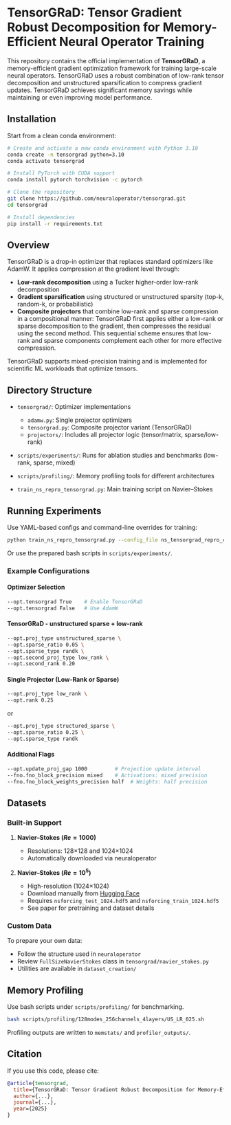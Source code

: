 # TensorGRaD: Tensor Gradient Robust Decomposition for Memory-Efficient Neural Operator Training

This repository contains the official implementation of **TensorGRaD**, a memory-efficient gradient optimization framework for training large-scale neural operators. TensorGRaD uses a robust combination of low-rank tensor decomposition and unstructured sparsification to compress gradient updates. TensorGRaD achieves significant memory savings while maintaining or even improving model performance.

## Installation

Start from a clean conda environment:

```bash
# Create and activate a new conda environment with Python 3.10
conda create -n tensorgrad python=3.10
conda activate tensorgrad

# Install PyTorch with CUDA support
conda install pytorch torchvision -c pytorch

# Clone the repository
git clone https://github.com/neuraloperator/tensorgrad.git
cd tensorgrad

# Install dependencies
pip install -r requirements.txt
```

## Overview

TensorGRaD is a drop-in optimizer that replaces standard optimizers like AdamW. It applies compression at the gradient level through:
- **Low-rank decomposition** using a Tucker higher-order low-rank decomposition
- **Gradient sparsification** using structured or unstructured sparsity (top-k, random-k, or probabilistic)
- **Composite projectors** that combine low-rank and sparse compression in a compositional manner: TensorGRaD first applies either a low-rank or sparse decomposition to the gradient, then compresses the residual using the second method. This sequential scheme ensures that low-rank and sparse components complement each other for more effective compression.

TensorGRaD supports mixed-precision training and is implemented for scientific ML workloads that optimize tensors.

## Directory Structure

- `tensorgrad/`: Optimizer implementations
  - `adamw.py`: Single projector optimizers
  - `tensorgrad.py`: Composite projector variant (TensorGRaD)
  - `projectors/`: Includes all projector logic (tensor/matrix, sparse/low-rank)

- `scripts/experiments/`: Runs for ablation studies and benchmarks (low-rank, sparse, mixed)
- `scripts/profiling/`: Memory profiling tools for different architectures
- `train_ns_repro_tensorgrad.py`: Main training script on Navier–Stokes

## Running Experiments

Use YAML-based configs and command-line overrides for training:

```bash
python train_ns_repro_tensorgrad.py --config_file ns_tensorgrad_repro_config.yaml
```

Or use the prepared bash scripts in `scripts/experiments/`.

### Example Configurations

#### Optimizer Selection
```bash
--opt.tensorgrad True    # Enable TensorGRaD
--opt.tensorgrad False   # Use AdamW
```


####  TensorGRaD - unstructured sparse + low-rank 
```bash
--opt.proj_type unstructured_sparse \
--opt.sparse_ratio 0.05 \
--opt.sparse_type randk \
--opt.second_proj_type low_rank \
--opt.second_rank 0.20
```

#### Single Projector (Low-Rank or Sparse)
```bash
--opt.proj_type low_rank \
--opt.rank 0.25
```
or
```bash
--opt.proj_type structured_sparse \
--opt.sparse_ratio 0.25 \
--opt.sparse_type randk
```


#### Additional Flags
```bash
--opt.update_proj_gap 1000         # Projection update interval
--fno.fno_block_precision mixed    # Activations: mixed precision
--fno.fno_block_weights_precision half  # Weights: half precision
```

## Datasets

### Built-in Support

1. **Navier–Stokes ($Re=1000$)**
   - Resolutions: 128×128 and 1024×1024
   - Automatically downloaded via neuraloperator

2. **Navier–Stokes ($Re=10^5$)**
   - High-resolution (1024×1024)
   - Download manually from [Hugging Face](https://huggingface.co/datasets/sloeschcke/navier_stokes_res1024_Re10e5)
   - Requires `nsforcing_test_1024.hdf5` and `nsforcing_train_1024.hdf5`
   - See paper for pretraining and dataset details

### Custom Data

To prepare your own data:
- Follow the structure used in `neuraloperator`
- Review `FullSizeNavierStokes` class in `tensorgrad/navier_stokes.py`
- Utilities are available in `dataset_creation/`

## Memory Profiling

Use bash scripts under `scripts/profiling/` for benchmarking.

```bash
bash scripts/profiling/128modes_256channels_4layers/US_LR_025.sh
```

Profiling outputs are written to `memstats/` and `profiler_outputs/`.

## Citation

If you use this code, please cite:

```bibtex
@article{tensorgrad,
  title={TensorGRaD: Tensor Gradient Robust Decomposition for Memory-Efficient Neural Operator Training},
  author={...},
  journal={...},
  year={2025}
}
```
